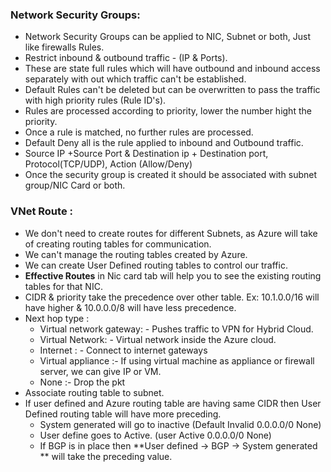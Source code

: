 ### Network Security Groups:
- Network Security Groups can be applied to NIC, Subnet or both, Just like firewalls Rules. 
- Restrict inbound & outbound traffic - (IP & Ports).
-  These are state full rules which will have outbound and inbound access separately with out which traffic can't be established.
- Default Rules can't be deleted but can be overwritten to pass the traffic with high priority rules (Rule ID's). 
- Rules are processed according to priority, lower the number hight the priority.
- Once a rule is matched, no further rules are processed. 
- Default Deny all is the rule applied to inbound and Outbound traffic.
- Source IP +Source Port & Destination ip + Destination port, Protocol(TCP/UDP), Action (Allow/Deny)
- Once the security group is created it should be associated with subnet group/NIC Card or both.

### VNet Route :
- We don't need to create routes for different Subnets, as Azure will take of creating routing tables for communication. 
- We can't manage the routing tables created by Azure.
- We can create User Defined routing tables to control our traffic. 
- **Effective Routes** in Nic card tab will help you to see the existing routing tables for that NIC.
- CIDR & priority take the precedence over other table. Ex: 10.1.0.0/16 will have higher & 10.0.0.0/8 will have less precedence.
- Next hop type :
  - Virtual network gateway: - Pushes traffic to VPN for Hybrid Cloud.
  - Virtual Network: - Virtual network inside the Azure cloud. 
  - Internet : - Connect to internet gateways
  - Virtual appliance :- If using virtual machine as appliance or firewall server, we can give IP or VM.
  - None :- Drop the pkt
- Associate routing table to subnet.
- If user defined and Azure routing table are having same CIDR then User Defined routing table will have more preceding. 
  - System generated will go to inactive (Default Invalid 0.0.0.0/0 None)
  - User define goes to Active. (user Active 0.0.0.0/0 None)
  - If BGP is in place then **User defined -> BGP -> System generated ** will take the preceding value.
  
